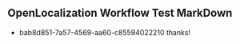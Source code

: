## OpenLocalization Workflow Test MarkDown
* bab8d851-7a57-4569-aa60-c85594022210 thanks!

<!--HONumber=Sep16_HO1-->


